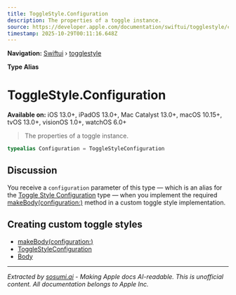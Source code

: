 ```yaml
---
title: ToggleStyle.Configuration
description: The properties of a toggle instance.
source: https://developer.apple.com/documentation/swiftui/togglestyle/configuration
timestamp: 2025-10-29T00:11:16.648Z
---
```


**Navigation:** [Swiftui](/documentation/swiftui) › [togglestyle](/documentation/swiftui/togglestyle)

**Type Alias**

# ToggleStyle.Configuration

**Available on:** iOS 13.0+, iPadOS 13.0+, Mac Catalyst 13.0+, macOS 10.15+, tvOS 13.0+, visionOS 1.0+, watchOS 6.0+

> The properties of a toggle instance.

```swift
typealias Configuration = ToggleStyleConfiguration
```

## Discussion

You receive a `configuration` parameter of this type — which is an alias for the [Toggle Style Configuration](/documentation/swiftui/togglestyleconfiguration) type — when you implement the required [makeBody(configuration:)](/documentation/swiftui/togglestyle/makebody(configuration:)) method in a custom toggle style implementation.

## Creating custom toggle styles

- [makeBody(configuration:)](/documentation/swiftui/togglestyle/makebody(configuration:))
- [ToggleStyleConfiguration](/documentation/swiftui/togglestyleconfiguration)
- [Body](/documentation/swiftui/togglestyle/body)

---

*Extracted by [sosumi.ai](https://sosumi.ai) - Making Apple docs AI-readable.*
*This is unofficial content. All documentation belongs to Apple Inc.*
